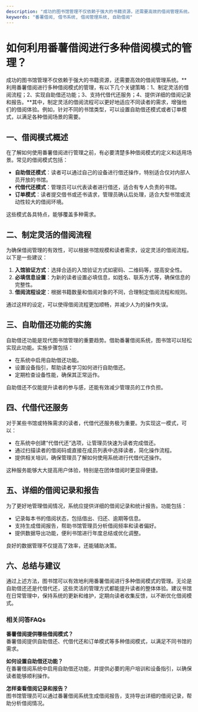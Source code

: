 ```yaml
---
description: "成功的图书馆管理不仅依赖于强大的书籍资源，还需要高效的借阅管理系统。**利用番薯借阅进行多种借阅模式的管理，有以下几个关键策略：1、制定灵活的借阅流程；2、实现自助借还功能；3、支持代借代还服务；4、提供详细的借阅记录和报告。**其中，制定灵活的借阅流程可以更好地适应不同读者的需求，增强他们的借阅体验。例如，针对不同的书馆类型，可以设置自助借还模式或者订单模式，以满足各种借阅场景的需要。"
keywords: "番薯借阅, 借书系统, 借阅管理系统, 自助借阅"
---
```

# 如何利用番薯借阅进行多种借阅模式的管理？

成功的图书馆管理不仅依赖于强大的书籍资源，还需要高效的借阅管理系统。**利用番薯借阅进行多种借阅模式的管理，有以下几个关键策略：1、制定灵活的借阅流程；2、实现自助借还功能；3、支持代借代还服务；4、提供详细的借阅记录和报告。**其中，制定灵活的借阅流程可以更好地适应不同读者的需求，增强他们的借阅体验。例如，针对不同的书馆类型，可以设置自助借还模式或者订单模式，以满足各种借阅场景的需要。

## 一、借阅模式概述

在了解如何使用番薯借阅进行管理之前，有必要清楚多种借阅模式的定义和适用场景。常见的借阅模式包括：

- **自助借还模式**：读者可以通过自己的设备进行借还操作，特别适合仅对内部人员开放的书馆。
- **代借代还模式**：管理员可以代表读者进行借还，适合有专人负责的书馆。
- **订单模式**：读者提交借书或还书请求，管理员确认后处理，适合大型书馆或流动性较大的借阅环境。

这些模式各具特点，能够覆盖多种需求。

## 二、制定灵活的借阅流程

为确保借阅管理的有效性，可以根据书馆规模和读者需求，设定灵活的借阅流程。以下是一些建议：

1. **入馆验证方式**：选择合适的入馆验证方式如密码、二维码等，提高安全性。
2. **必填信息设置**：为新的读者设置必填信息，如姓名、联系方式等，确保信息的完整性。
3. **借阅流程设定**：根据书籍数量和借阅对象的不同，合理制定借阅流程和规则。

通过这样的设定，可以使得借阅流程更加顺畅，并减少人为的操作失误。

## 三、自助借还功能的实施

自助借还功能是现代图书馆管理的重要趋势。借助番薯借阅系统，图书馆可以轻松实现此功能。实施步骤包括：

- 在系统中启用自助借还功能。
- 设置设备指引，帮助读者学习如何进行自助借还。
- 定期检查设备性能，确保其正常运作。

自助借还不仅能提升读者的参与感，还能有效减少管理员的工作负担。

## 四、代借代还服务

对于某些书馆或特殊需求的读者，代借代还服务极为重要。为实现这一模式，可以：

- 在系统中创建“代借代还”选项，让管理员快速为读者完成借还。
- 通过扫描读者的借阅码或直接在成员列表中选择读者，简化操作流程。
- 提供相关培训，确保管理员了解如何使用系统进行代借代还操作。

这种服务能够大大提高用户体验，特别是在团体借阅时更显得便捷。

## 五、详细的借阅记录和报告

为了更好地管理借阅情况，系统应提供详细的借阅记录和统计报告。功能包括：

- 记录每本书的借阅状态，包括借出、归还、逾期等信息。
- 支持生成借阅报告，帮助书馆管理员分析借阅频率和读者偏好。
- 提供数据导出功能，便利书馆进行年度总结或优化调整。

良好的数据管理不仅提高了效率，还能辅助决策。

## 六、总结与建议

通过上述方法，图书馆可以有效地利用番薯借阅进行多种借阅模式的管理。无论是自助借还还是代借代还，这些灵活的管理方式都能提升读者的整体体验。建议书馆在日常管理中，保持系统的更新和维护，定期向读者收集反馈，以不断优化借阅模式。

### 相关问答FAQs

**番薯借阅提供哪些借阅模式？**  
番薯借阅提供自助借还、代借代还和订单模式等多种借阅模式，以满足不同书馆的需求。

**如何设置自助借还功能？**  
在番薯借阅系统中启用自助借还功能，并提供必要的用户培训和设备指引，以确保读者能够顺利操作。

**怎样查看借阅记录和报告？**  
图书馆管理员可以通过番薯借阅系统生成借阅报告，支持导出详细的借阅记录，帮助分析借阅情况。
